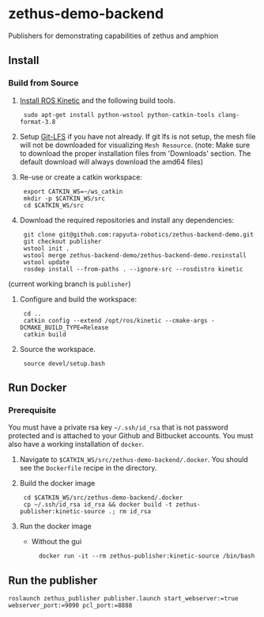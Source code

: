 # zethus-demo-backend
Publishers for demonstrating capabilities of zethus and amphion

## Install

### Build from Source

1. [Install ROS Kinetic](http://wiki.ros.org/kinetic/Installation/Ubuntu) and the following build tools.

        sudo apt-get install python-wstool python-catkin-tools clang-format-3.8

1. Setup [Git-LFS](https://git-lfs.github.com/) if you have not already.
If git lfs is not setup, the mesh file will not be downloaded for visualizing `Mesh Resource`.
(note: Make sure to download the proper installation files from 'Downloads' section. The default download will always download the amd64 files)

1. Re-use or create a catkin workspace:

        export CATKIN_WS=~/ws_catkin
        mkdir -p $CATKIN_WS/src
        cd $CATKIN_WS/src

1. Download the required repositories and install any dependencies:

        git clone git@github.com:rapyuta-robotics/zethus-backend-demo.git
        git checkout publisher
        wstool init .
        wstool merge zethus-backend-demo/zethus-backend-demo.rosinstall
        wstool update
        rosdep install --from-paths . --ignore-src --rosdistro kinetic

(current working branch is `publisher`)

1. Configure and build the workspace:

        cd ..
        catkin config --extend /opt/ros/kinetic --cmake-args -DCMAKE_BUILD_TYPE=Release
        catkin build

1. Source the workspace.

        source devel/setup.bash

## Run Docker

### Prerequisite

You must have a private rsa key `~/.ssh/id_rsa` that is not password protected and is attached to your Github and Bitbucket accounts. You must also have a working installation of `docker`.

1. Navigate to `$CATKIN_WS/src/zethus-demo-backend/.docker`. You should see the `Dockerfile` recipe in the directory.

1. Build the docker image

        cd $CATKIN_WS/src/zethus-demo-backend/.docker
        cp ~/.ssh/id_rsa id_rsa && docker build -t zethus-publisher:kinetic-source .; rm id_rsa

1. Run the docker image

    * Without the gui

            docker run -it --rm zethus-publisher:kinetic-source /bin/bash

## Run the publisher
```
roslaunch zethus_publisher publisher.launch start_webserver:=true webserver_port:=9090 pcl_port:=8888
```